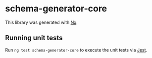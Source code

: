 # schema-generator-core

This library was generated with [Nx](https://nx.dev).

## Running unit tests

Run `ng test schema-generator-core` to execute the unit tests via [Jest](https://jestjs.io).
